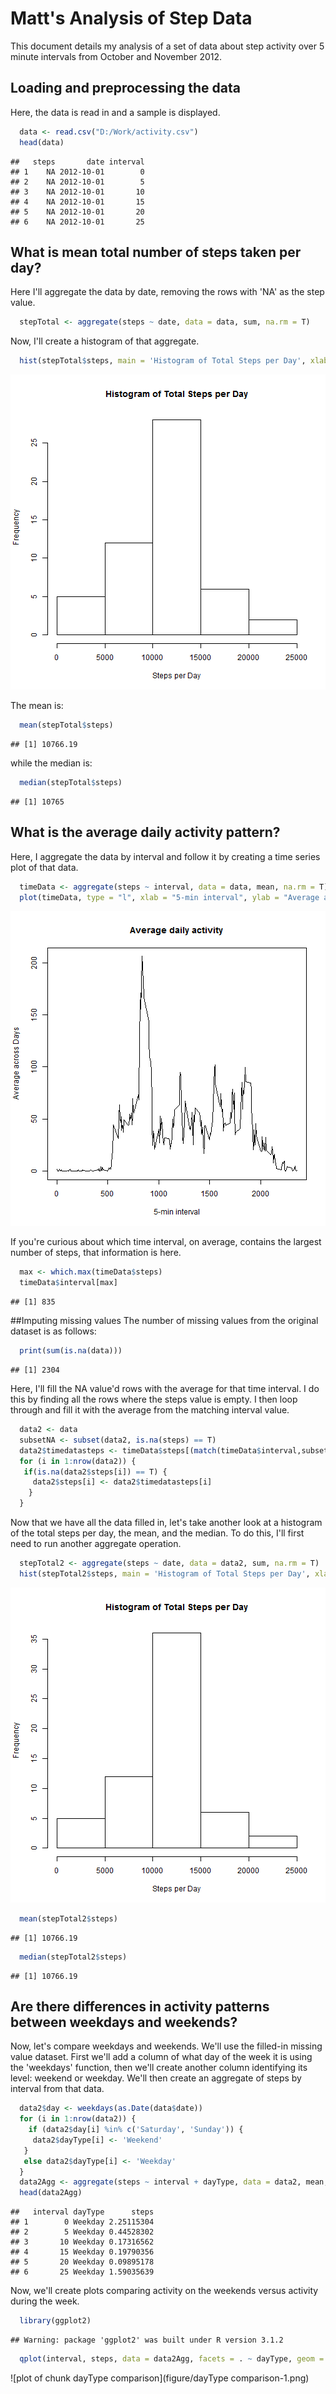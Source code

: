 Matt's Analysis of Step Data
===================================================

This document details my analysis of a set of data about step activity over 5 minute intervals from October and November 2012.
## Loading and preprocessing the data
Here, the data is read in and a sample is displayed.

```r
  data <- read.csv("D:/Work/activity.csv")
  head(data)
```

```
##   steps       date interval
## 1    NA 2012-10-01        0
## 2    NA 2012-10-01        5
## 3    NA 2012-10-01       10
## 4    NA 2012-10-01       15
## 5    NA 2012-10-01       20
## 6    NA 2012-10-01       25
```
## What is mean total number of steps taken per day?
Here I'll aggregate the data by date, removing the rows with 'NA' as the step value.

```r
  stepTotal <- aggregate(steps ~ date, data = data, sum, na.rm = T)
```
Now, I'll create a histogram of that aggregate.

```r
  hist(stepTotal$steps, main = 'Histogram of Total Steps per Day', xlab = 'Steps per Day')
```

![plot of chunk histogram](figure/histogram-1.png) 

The mean is:

```r
  mean(stepTotal$steps)
```

```
## [1] 10766.19
```
while the median is:

```r
  median(stepTotal$steps)
```

```
## [1] 10765
```

## What is the average daily activity pattern?
Here, I aggregate the data by interval and follow it by creating a time series plot of that data.

```r
  timeData <- aggregate(steps ~ interval, data = data, mean, na.rm = T)
  plot(timeData, type = "l", xlab = "5-min interval", ylab = "Average across Days", main = "Average daily activity")
```

![plot of chunk timeseries](figure/timeseries-1.png) 

If you're curious about which time interval, on average, contains the largest number of steps, that information is here.

```r
  max <- which.max(timeData$steps)
  timeData$interval[max]
```

```
## [1] 835
```

##Imputing missing values
The number of missing values from the original dataset is as follows:

```r
  print(sum(is.na(data)))
```

```
## [1] 2304
```

Here, I'll fill the NA value'd rows with the average for that time interval. I do this by finding all the rows where the steps value is empty. I then loop through and fill it with the average from the matching interval value.

```r
  data2 <- data
  subsetNA <- subset(data2, is.na(steps) == T)
  data2$timedatasteps <- timeData$steps[(match(timeData$interval,subsetNA$interval))]
  for (i in 1:nrow(data2)) {
   if(is.na(data2$steps[i]) == T) {
     data2$steps[i] <- data2$timedatasteps[i]
    }
  }
```
Now that we have all the data filled in, let's take another look at a histogram of the total steps per day, the mean, and the median. To do this, I'll first need to run another aggregate operation.

```r
  stepTotal2 <- aggregate(steps ~ date, data = data2, sum, na.rm = T)
  hist(stepTotal2$steps, main = 'Histogram of Total Steps per Day', xlab = 'Steps per Day')
```

![plot of chunk filledHist](figure/filledHist-1.png) 

```r
  mean(stepTotal2$steps)
```

```
## [1] 10766.19
```

```r
  median(stepTotal2$steps)
```

```
## [1] 10766.19
```
## Are there differences in activity patterns between weekdays and weekends?
Now, let's compare weekdays and weekends. We'll use the filled-in missing value dataset. First we'll add a column of what day of the week it is using the 'weekdays' function, then we'll create another column identifying its level: weekend or weekday. We'll then create an aggregate of steps by interval from that data.

```r
  data2$day <- weekdays(as.Date(data$date))
  for (i in 1:nrow(data2)) {
    if (data2$day[i] %in% c('Saturday', 'Sunday')) { 
     data2$dayType[i] <- 'Weekend'
   }
   else data2$dayType[i] <- 'Weekday'
  }
  data2Agg <- aggregate(steps ~ interval + dayType, data = data2, mean, na.rm = T)
  head(data2Agg)
```

```
##   interval dayType      steps
## 1        0 Weekday 2.25115304
## 2        5 Weekday 0.44528302
## 3       10 Weekday 0.17316562
## 4       15 Weekday 0.19790356
## 5       20 Weekday 0.09895178
## 6       25 Weekday 1.59035639
```
Now, we'll create plots comparing activity on the weekends versus activity during the week.

```r
  library(ggplot2)
```

```
## Warning: package 'ggplot2' was built under R version 3.1.2
```

```r
  qplot(interval, steps, data = data2Agg, facets = . ~ dayType, geom = 'line')
```

![plot of chunk dayType comparison](figure/dayType comparison-1.png) 
